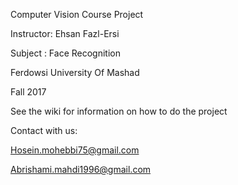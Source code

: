Computer Vision Course Project

Instructor: Ehsan Fazl-Ersi

Subject : Face Recognition

Ferdowsi University Of Mashad

Fall 2017



See the wiki for information on how to do the project


Contact with us:


Hosein.mohebbi75@gmail.com

Abrishami.mahdi1996@gmail.com


